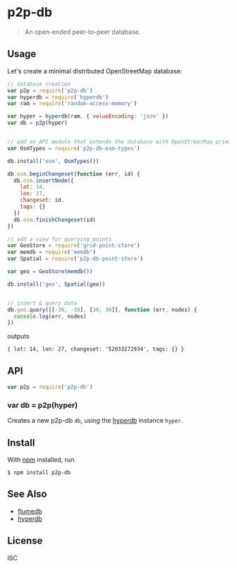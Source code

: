 # p2p-db

> An open-ended peer-to-peer database.

## Usage

Let's create a minimal distributed OpenStreetMap database:

```js
// database creation
var p2p = require('p2p-db')
var hyperdb = require('hyperdb')
var ram = require('random-access-memory')

var hyper = hyperdb(ram, { valueEncoding: 'json' })
var db = p2p(hyper)


// add an API module that extends the database with OpenStreetMap primitives
var OsmTypes = require('p2p-db-osm-types')

db.install('osm', OsmTypes())

db.osm.beginChangeset(function (err, id) {
  db.osm.insertNode({
    lat: 14,
    lon: 27,
    changeset: id,
    tags: {}
  })
  db.osm.finishChangeset(id)
})

// add a view for querying points
var GeoStore = require('grid-point-store')
var memdb = require('memdb')
var Spatial = require('p2p-db-point-store')

var geo = GeoStore(memdb())

db.install('geo', Spatial(geo))


// insert & query data
db.geo.query([[-30, -30], [30, 30]], function (err, nodes) {
  console.log(err, nodes)
})
```

outputs

```
{ lat: 14, lon: 27, changeset: '52033272934', tags: {} }
```

## API

```js
var p2p = require('p2p-db')
```

### var db = p2p(hyper)

Creates a new p2p-db `db`, using the
[hyperdb](https://github.com/mafintosh/hyperdb) instance `hyper`.


## Install

With [npm](https://npmjs.org/) installed, run

```
$ npm install p2p-db
```

## See Also

- [flumedb](https://github.com/flumedb/flumedb)
- [hyperdb](https://github.com/mafintosh/hyperdb)

## License

ISC

